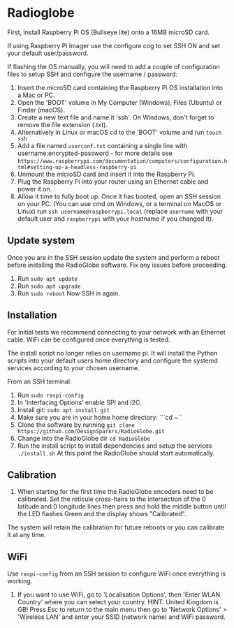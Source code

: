 # Radioglobe
First, install Raspberry Pi OS (Bullseye lite) onto a 16MB microSD card.

If using Raspberry Pi Imager use the configure cog to set SSH ON and set your default user/password. 

If flashing the OS manually, you will need to add a couple of configuration files to setup SSH and configure the username / password:
1. Insert the microSD card containing the Raspberry Pi OS installation into a Mac or PC.
2. Open the 'BOOT' volume in My Computer (Windows), Files (Ubuntu) or Finder (macOS).
3. Create a new text file and name it 'ssh'.  On Windows, don't forget to remove the file extension (.txt).
4. Alternatively in Linux or macOS cd to the 'BOOT' volume and run ```touch ssh```
5. Add a file named ```userconf.txt``` containing a single line with username:encrypted-password - for more details see ```https://www.raspberrypi.com/documentation/computers/configuration.html#setting-up-a-headless-raspberry-pi```
6. Unmount the microSD card and insert it into the Raspberry Pi.
7. Plug the Raspberry Pi into your router using an Ethernet cable and power it on.
8. Allow it time to fully boot up. Once it has booted, open an SSH session on your PC. (You can use cmd on Windows, or a terminal on MacOS or Linux) run ```ssh username@raspberrypi.local``` (replace ```username``` with your default user and ```raspberrypi``` with your hostname if you changed it).

## Update system
Once you are in the SSH session update the system and perform a reboot before installing the RadioGlobe software. Fix any issues before proceeding.
1. Run ```sudo apt update```
2. Run ```sudo apt upgrade```
3. Run ```sudo reboot```
Now SSH in again.

## Installation
For initial tests we recommend connecting to your network with an Ethernet cable. WiFi can be configured once everything is tested.

The install script no longer relies on username pi. It will install the Python scripts into your default users home directory and configure the systemd services according to your chosen username.

From an SSH terminal:
1. Run ```sudo raspi-config```
2. In 'Interfacing Options' enable SPI and I2C.
3. Install git: ```sudo apt install git```
4. Make sure you are in your home home directory: ```cd ~``
5. Clone the software by running ```git clone https://github.com/DesignSparkrs/RadioGlobe.git```
6. Change into the RadioGlobe dir ```cd RadioGlobe```
7. Run the install script to install dependencies and setup the services ```./install.sh```
At this point the RadioGlobe should start automatically.

## Calibration
1. When starting for the first time the RadioGlobe encoders need to be calibrated. Set the reticule cross-hairs to the intersection of the 0 latitude and 0 longitude lines then press and hold the middle button until the LED flashes Green and the display shows "Calibrated".

The system will retain the calibration for future reboots or you can calibrate it at any time. 

## WiFi
Use ```raspi-config``` from an SSH session to configure WiFi once everything is working.

1. If you want to use WiFi, go to 'Localisation Options', then 'Enter WLAN Country' where you can select your country.
   HINT: United Kingdom is GB!  Press Esc to return to the main menu then go to 'Network Options' > 'Wireless LAN' and
   enter your SSID (network name) and WiFi password.

